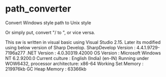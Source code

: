 # path_converter
Convert Windows style path to Unix style

Or simply put, convert "/ to \", or vice versa.

This sw is written in visual basic using Visual Studio 2.15. Later its modified using below version of Sharp Develop.
SharpDevelop Version : 4.4.1.9729-7196a277
.NET Version         : 4.0.30319.42000
OS Version           : Microsoft Windows NT 6.2.9200.0
Current culture      : English (India) (en-IN)
Running under WOW6432, processor architecture: x86-64
Working Set Memory   : 219976kb
GC Heap Memory       : 63366kb
